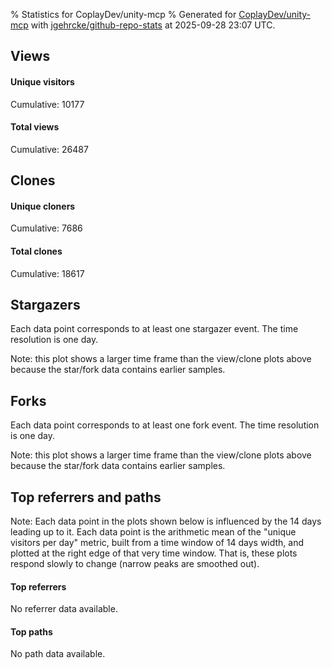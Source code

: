 % Statistics for CoplayDev/unity-mcp
% Generated for [CoplayDev/unity-mcp](https://github.com/CoplayDev/unity-mcp) with [jgehrcke/github-repo-stats](https://github.com/jgehrcke/github-repo-stats) at 2025-09-28 23:07 UTC.


## Views

#### Unique visitors
<div id="chart_views_unique" class="full-width-chart"></div>

Cumulative: 10177

#### Total views
<div id="chart_views_total" class="full-width-chart"></div>

Cumulative: 26487

<div class="pagebreak-for-print"> </div>

## Clones

#### Unique cloners
<div id="chart_clones_unique" class="full-width-chart"></div>

Cumulative: 7686

#### Total clones
<div id="chart_clones_total" class="full-width-chart"></div>

Cumulative: 18617



<div class="pagebreak-for-print"> </div>



## Stargazers

Each data point corresponds to at least one stargazer event.
The time resolution is one day.

<div id="chart_stargazers" class="full-width-chart"></div>


Note: this plot shows a larger time frame than the view/clone plots above because the star/fork data contains earlier samples.



## Forks

Each data point corresponds to at least one fork event.
The time resolution is one day.

<div id="chart_forks" class="full-width-chart"></div>


Note: this plot shows a larger time frame than the view/clone plots above because the star/fork data contains earlier samples.



<div class="pagebreak-for-print"> </div>



## Top referrers and paths


Note: Each data point in the plots shown below is influenced by the 14 days
leading up to it. Each data point is the arithmetic mean of the "unique
visitors per day" metric, built from a time window of 14 days width, and
plotted at the right edge of that very time window. That is, these plots
respond slowly to change (narrow peaks are smoothed out).



#### Top referrers

No referrer data available.



#### Top paths

No path data available.

<script type="text/javascript">
    vegaEmbed('#chart_views_unique', {"$schema": "https://vega.github.io/schema/vega-lite/v4.17.0.json", "config": {"arc": {"fill": "#1b1e23"}, "area": {"fill": "#1b1e23"}, "axisBottom": {"domainColor": "#a9b4c4", "gridColor": "#a9b4c4", "labelColor": "#1b1e23", "labelFont": "relative-mono-11-pitch-pro, Menlo, monospace", "tickColor": "#a9b4c4", "titleColor": "#1b1e23", "titleFont": "relative-mono-11-pitch-pro, Menlo, monospace"}, "axisLeft": {"domainColor": "#a9b4c4", "gridColor": "#a9b4c4", "labelColor": "#1b1e23", "labelFont": "relative-mono-11-pitch-pro, Menlo, monospace", "tickColor": "#a9b4c4", "titleColor": "#1b1e23", "titleFont": "relative-mono-11-pitch-pro, Menlo, monospace"}, "axisX": {"grid": false}, "axisY": {"grid": false, "labelBound": true}, "background": "#FFFFFF", "group": {"fill": "#FFFFFF"}, "header": {"fontWeight": 400, "labelFont": "relative-mono-11-pitch-pro, Menlo, monospace", "titleFont": "relative-mono-11-pitch-pro, Menlo, monospace"}, "legend": {"labelFont": "relative-mono-11-pitch-pro, Menlo, monospace", "symbolSize": 200, "symbolType": "circle", "titleFont": "relative-mono-11-pitch-pro, Menlo, monospace"}, "line": {"color": "#1b1e23", "stroke": "#1b1e23"}, "path": {"stroke": "#1b1e23"}, "point": {"color": "#1b1e23", "cursor": "pointer", "filled": true, "size": 20}, "range": {"category": ["#85a2f7", "#ea9755", "#7eb36a", "#f07071", "#bc85d9", "#e587b6", "#a9b4c4", "#d4c05e", "#64b9c4"]}, "style": {"bar": {"fill": "#1b1e23"}, "text": {"font": "relative-mono-11-pitch-pro, Menlo, monospace", "fontWeight": 400}}, "symbol": {"shape": "circle"}, "title": {"anchor": "start", "font": "relative-mono-11-pitch-pro, Menlo, monospace", "fontWeight": 400}, "trail": {"color": "#1b1e23", "stroke": "#1b1e23"}, "view": {"stroke": null}}, "data": {"name": "data-042b9d37b558a742242f2892401bba5b"}, "datasets": {"data-042b9d37b558a742242f2892401bba5b": [{"time": "2025-08-31T00:00:00+00:00", "views_total": 111, "views_unique": 51}, {"time": "2025-09-01T00:00:00+00:00", "views_total": 978, "views_unique": 398}, {"time": "2025-09-02T00:00:00+00:00", "views_total": 995, "views_unique": 398}, {"time": "2025-09-03T00:00:00+00:00", "views_total": 1326, "views_unique": 395}, {"time": "2025-09-04T00:00:00+00:00", "views_total": 1059, "views_unique": 377}, {"time": "2025-09-05T00:00:00+00:00", "views_total": 970, "views_unique": 388}, {"time": "2025-09-06T00:00:00+00:00", "views_total": 726, "views_unique": 280}, {"time": "2025-09-07T00:00:00+00:00", "views_total": 748, "views_unique": 268}, {"time": "2025-09-08T00:00:00+00:00", "views_total": 1099, "views_unique": 388}, {"time": "2025-09-09T00:00:00+00:00", "views_total": 1092, "views_unique": 367}, {"time": "2025-09-10T00:00:00+00:00", "views_total": 1028, "views_unique": 377}, {"time": "2025-09-11T00:00:00+00:00", "views_total": 961, "views_unique": 358}, {"time": "2025-09-12T00:00:00+00:00", "views_total": 888, "views_unique": 415}, {"time": "2025-09-13T00:00:00+00:00", "views_total": 679, "views_unique": 267}, {"time": "2025-09-14T00:00:00+00:00", "views_total": 693, "views_unique": 279}, {"time": "2025-09-15T00:00:00+00:00", "views_total": 904, "views_unique": 401}, {"time": "2025-09-16T00:00:00+00:00", "views_total": 1026, "views_unique": 410}, {"time": "2025-09-17T00:00:00+00:00", "views_total": 875, "views_unique": 351}, {"time": "2025-09-18T00:00:00+00:00", "views_total": 845, "views_unique": 386}, {"time": "2025-09-19T00:00:00+00:00", "views_total": 817, "views_unique": 374}, {"time": "2025-09-20T00:00:00+00:00", "views_total": 606, "views_unique": 255}, {"time": "2025-09-21T00:00:00+00:00", "views_total": 620, "views_unique": 238}, {"time": "2025-09-22T00:00:00+00:00", "views_total": 1118, "views_unique": 408}, {"time": "2025-09-23T00:00:00+00:00", "views_total": 1161, "views_unique": 460}, {"time": "2025-09-24T00:00:00+00:00", "views_total": 979, "views_unique": 392}, {"time": "2025-09-25T00:00:00+00:00", "views_total": 1099, "views_unique": 398}, {"time": "2025-09-26T00:00:00+00:00", "views_total": 1168, "views_unique": 400}, {"time": "2025-09-27T00:00:00+00:00", "views_total": 859, "views_unique": 318}, {"time": "2025-09-28T00:00:00+00:00", "views_total": 1057, "views_unique": 380}]}, "encoding": {"tooltip": [{"field": "views_unique", "format": ".1f", "title": "views (u)", "type": "quantitative"}, {"field": "time", "format": "%B %e, %Y", "title": "date", "type": "temporal"}], "x": {"axis": {"labelAngle": 25}, "field": "time", "scale": {"domain": ["2025-08-31", "2025-09-28"]}, "timeUnit": "yearmonthdate", "title": "date", "type": "temporal"}, "y": {"axis": {"values": [1, 10, 50, 100, 500, 1000, 5000, 10000]}, "field": "views_unique", "scale": {"domain": [0, 506.00000000000006], "type": "symlog", "zero": true}, "title": "unique views per day", "type": "quantitative"}}, "height": 200, "mark": {"point": true, "type": "line"}, "padding": 10, "width": "container"}, {"actions": false, "renderer": "svg"}).catch(console.error);
vegaEmbed('#chart_views_total', {"$schema": "https://vega.github.io/schema/vega-lite/v4.17.0.json", "config": {"arc": {"fill": "#1b1e23"}, "area": {"fill": "#1b1e23"}, "axisBottom": {"domainColor": "#a9b4c4", "gridColor": "#a9b4c4", "labelColor": "#1b1e23", "labelFont": "relative-mono-11-pitch-pro, Menlo, monospace", "tickColor": "#a9b4c4", "titleColor": "#1b1e23", "titleFont": "relative-mono-11-pitch-pro, Menlo, monospace"}, "axisLeft": {"domainColor": "#a9b4c4", "gridColor": "#a9b4c4", "labelColor": "#1b1e23", "labelFont": "relative-mono-11-pitch-pro, Menlo, monospace", "tickColor": "#a9b4c4", "titleColor": "#1b1e23", "titleFont": "relative-mono-11-pitch-pro, Menlo, monospace"}, "axisX": {"grid": false}, "axisY": {"grid": false, "labelBound": true}, "background": "#FFFFFF", "group": {"fill": "#FFFFFF"}, "header": {"fontWeight": 400, "labelFont": "relative-mono-11-pitch-pro, Menlo, monospace", "titleFont": "relative-mono-11-pitch-pro, Menlo, monospace"}, "legend": {"labelFont": "relative-mono-11-pitch-pro, Menlo, monospace", "symbolSize": 200, "symbolType": "circle", "titleFont": "relative-mono-11-pitch-pro, Menlo, monospace"}, "line": {"color": "#1b1e23", "stroke": "#1b1e23"}, "path": {"stroke": "#1b1e23"}, "point": {"color": "#1b1e23", "cursor": "pointer", "filled": true, "size": 20}, "range": {"category": ["#85a2f7", "#ea9755", "#7eb36a", "#f07071", "#bc85d9", "#e587b6", "#a9b4c4", "#d4c05e", "#64b9c4"]}, "style": {"bar": {"fill": "#1b1e23"}, "text": {"font": "relative-mono-11-pitch-pro, Menlo, monospace", "fontWeight": 400}}, "symbol": {"shape": "circle"}, "title": {"anchor": "start", "font": "relative-mono-11-pitch-pro, Menlo, monospace", "fontWeight": 400}, "trail": {"color": "#1b1e23", "stroke": "#1b1e23"}, "view": {"stroke": null}}, "data": {"name": "data-042b9d37b558a742242f2892401bba5b"}, "datasets": {"data-042b9d37b558a742242f2892401bba5b": [{"time": "2025-08-31T00:00:00+00:00", "views_total": 111, "views_unique": 51}, {"time": "2025-09-01T00:00:00+00:00", "views_total": 978, "views_unique": 398}, {"time": "2025-09-02T00:00:00+00:00", "views_total": 995, "views_unique": 398}, {"time": "2025-09-03T00:00:00+00:00", "views_total": 1326, "views_unique": 395}, {"time": "2025-09-04T00:00:00+00:00", "views_total": 1059, "views_unique": 377}, {"time": "2025-09-05T00:00:00+00:00", "views_total": 970, "views_unique": 388}, {"time": "2025-09-06T00:00:00+00:00", "views_total": 726, "views_unique": 280}, {"time": "2025-09-07T00:00:00+00:00", "views_total": 748, "views_unique": 268}, {"time": "2025-09-08T00:00:00+00:00", "views_total": 1099, "views_unique": 388}, {"time": "2025-09-09T00:00:00+00:00", "views_total": 1092, "views_unique": 367}, {"time": "2025-09-10T00:00:00+00:00", "views_total": 1028, "views_unique": 377}, {"time": "2025-09-11T00:00:00+00:00", "views_total": 961, "views_unique": 358}, {"time": "2025-09-12T00:00:00+00:00", "views_total": 888, "views_unique": 415}, {"time": "2025-09-13T00:00:00+00:00", "views_total": 679, "views_unique": 267}, {"time": "2025-09-14T00:00:00+00:00", "views_total": 693, "views_unique": 279}, {"time": "2025-09-15T00:00:00+00:00", "views_total": 904, "views_unique": 401}, {"time": "2025-09-16T00:00:00+00:00", "views_total": 1026, "views_unique": 410}, {"time": "2025-09-17T00:00:00+00:00", "views_total": 875, "views_unique": 351}, {"time": "2025-09-18T00:00:00+00:00", "views_total": 845, "views_unique": 386}, {"time": "2025-09-19T00:00:00+00:00", "views_total": 817, "views_unique": 374}, {"time": "2025-09-20T00:00:00+00:00", "views_total": 606, "views_unique": 255}, {"time": "2025-09-21T00:00:00+00:00", "views_total": 620, "views_unique": 238}, {"time": "2025-09-22T00:00:00+00:00", "views_total": 1118, "views_unique": 408}, {"time": "2025-09-23T00:00:00+00:00", "views_total": 1161, "views_unique": 460}, {"time": "2025-09-24T00:00:00+00:00", "views_total": 979, "views_unique": 392}, {"time": "2025-09-25T00:00:00+00:00", "views_total": 1099, "views_unique": 398}, {"time": "2025-09-26T00:00:00+00:00", "views_total": 1168, "views_unique": 400}, {"time": "2025-09-27T00:00:00+00:00", "views_total": 859, "views_unique": 318}, {"time": "2025-09-28T00:00:00+00:00", "views_total": 1057, "views_unique": 380}]}, "encoding": {"tooltip": [{"field": "views_total", "format": ".1f", "title": "views (t)", "type": "quantitative"}, {"field": "time", "format": "%B %e, %Y", "title": "date", "type": "temporal"}], "x": {"axis": {"labelAngle": 25}, "field": "time", "scale": {"domain": ["2025-08-31", "2025-09-28"]}, "timeUnit": "yearmonthdate", "title": "date", "type": "temporal"}, "y": {"axis": {"values": [1, 10, 50, 100, 500, 1000, 5000, 10000]}, "field": "views_total", "scale": {"domain": [0, 1458.6000000000001], "type": "symlog", "zero": true}, "title": "total views per day", "type": "quantitative"}}, "height": 200, "mark": {"point": true, "type": "line"}, "padding": 10, "width": "container"}, {"actions": false, "renderer": "svg"}).catch(console.error);
vegaEmbed('#chart_clones_unique', {"$schema": "https://vega.github.io/schema/vega-lite/v4.17.0.json", "config": {"arc": {"fill": "#1b1e23"}, "area": {"fill": "#1b1e23"}, "axisBottom": {"domainColor": "#a9b4c4", "gridColor": "#a9b4c4", "labelColor": "#1b1e23", "labelFont": "relative-mono-11-pitch-pro, Menlo, monospace", "tickColor": "#a9b4c4", "titleColor": "#1b1e23", "titleFont": "relative-mono-11-pitch-pro, Menlo, monospace"}, "axisLeft": {"domainColor": "#a9b4c4", "gridColor": "#a9b4c4", "labelColor": "#1b1e23", "labelFont": "relative-mono-11-pitch-pro, Menlo, monospace", "tickColor": "#a9b4c4", "titleColor": "#1b1e23", "titleFont": "relative-mono-11-pitch-pro, Menlo, monospace"}, "axisX": {"grid": false}, "axisY": {"grid": false, "labelBound": true}, "background": "#FFFFFF", "group": {"fill": "#FFFFFF"}, "header": {"fontWeight": 400, "labelFont": "relative-mono-11-pitch-pro, Menlo, monospace", "titleFont": "relative-mono-11-pitch-pro, Menlo, monospace"}, "legend": {"labelFont": "relative-mono-11-pitch-pro, Menlo, monospace", "symbolSize": 200, "symbolType": "circle", "titleFont": "relative-mono-11-pitch-pro, Menlo, monospace"}, "line": {"color": "#1b1e23", "stroke": "#1b1e23"}, "path": {"stroke": "#1b1e23"}, "point": {"color": "#1b1e23", "cursor": "pointer", "filled": true, "size": 20}, "range": {"category": ["#85a2f7", "#ea9755", "#7eb36a", "#f07071", "#bc85d9", "#e587b6", "#a9b4c4", "#d4c05e", "#64b9c4"]}, "style": {"bar": {"fill": "#1b1e23"}, "text": {"font": "relative-mono-11-pitch-pro, Menlo, monospace", "fontWeight": 400}}, "symbol": {"shape": "circle"}, "title": {"anchor": "start", "font": "relative-mono-11-pitch-pro, Menlo, monospace", "fontWeight": 400}, "trail": {"color": "#1b1e23", "stroke": "#1b1e23"}, "view": {"stroke": null}}, "data": {"name": "data-f9ac6b2382680abdf09d643cb77b9de6"}, "datasets": {"data-f9ac6b2382680abdf09d643cb77b9de6": [{"clones_total": 80, "clones_unique": 38, "time": "2025-08-31T00:00:00+00:00"}, {"clones_total": 706, "clones_unique": 287, "time": "2025-09-01T00:00:00+00:00"}, {"clones_total": 861, "clones_unique": 317, "time": "2025-09-02T00:00:00+00:00"}, {"clones_total": 794, "clones_unique": 320, "time": "2025-09-03T00:00:00+00:00"}, {"clones_total": 759, "clones_unique": 290, "time": "2025-09-04T00:00:00+00:00"}, {"clones_total": 770, "clones_unique": 304, "time": "2025-09-05T00:00:00+00:00"}, {"clones_total": 396, "clones_unique": 198, "time": "2025-09-06T00:00:00+00:00"}, {"clones_total": 425, "clones_unique": 203, "time": "2025-09-07T00:00:00+00:00"}, {"clones_total": 765, "clones_unique": 306, "time": "2025-09-08T00:00:00+00:00"}, {"clones_total": 906, "clones_unique": 292, "time": "2025-09-09T00:00:00+00:00"}, {"clones_total": 810, "clones_unique": 303, "time": "2025-09-10T00:00:00+00:00"}, {"clones_total": 669, "clones_unique": 323, "time": "2025-09-11T00:00:00+00:00"}, {"clones_total": 735, "clones_unique": 323, "time": "2025-09-12T00:00:00+00:00"}, {"clones_total": 363, "clones_unique": 162, "time": "2025-09-13T00:00:00+00:00"}, {"clones_total": 451, "clones_unique": 238, "time": "2025-09-14T00:00:00+00:00"}, {"clones_total": 576, "clones_unique": 287, "time": "2025-09-15T00:00:00+00:00"}, {"clones_total": 700, "clones_unique": 306, "time": "2025-09-16T00:00:00+00:00"}, {"clones_total": 708, "clones_unique": 284, "time": "2025-09-17T00:00:00+00:00"}, {"clones_total": 626, "clones_unique": 271, "time": "2025-09-18T00:00:00+00:00"}, {"clones_total": 601, "clones_unique": 250, "time": "2025-09-19T00:00:00+00:00"}, {"clones_total": 379, "clones_unique": 182, "time": "2025-09-20T00:00:00+00:00"}, {"clones_total": 518, "clones_unique": 189, "time": "2025-09-21T00:00:00+00:00"}, {"clones_total": 706, "clones_unique": 325, "time": "2025-09-22T00:00:00+00:00"}, {"clones_total": 812, "clones_unique": 336, "time": "2025-09-23T00:00:00+00:00"}, {"clones_total": 719, "clones_unique": 316, "time": "2025-09-24T00:00:00+00:00"}, {"clones_total": 718, "clones_unique": 260, "time": "2025-09-25T00:00:00+00:00"}, {"clones_total": 844, "clones_unique": 284, "time": "2025-09-26T00:00:00+00:00"}, {"clones_total": 738, "clones_unique": 247, "time": "2025-09-27T00:00:00+00:00"}, {"clones_total": 482, "clones_unique": 245, "time": "2025-09-28T00:00:00+00:00"}]}, "encoding": {"tooltip": [{"field": "clones_unique", "format": ".1f", "title": "clones (u)", "type": "quantitative"}, {"field": "time", "format": "%B %e, %Y", "title": "date", "type": "temporal"}], "x": {"axis": {"labelAngle": 25}, "field": "time", "scale": {"domain": ["2025-08-31", "2025-09-28"]}, "timeUnit": "yearmonthdate", "title": "date", "type": "temporal"}, "y": {"axis": {"values": [1, 10, 50, 100, 500, 1000, 5000, 10000]}, "field": "clones_unique", "scale": {"domain": [0, 369.6], "type": "symlog", "zero": true}, "title": "unique clones per day", "type": "quantitative"}}, "height": 200, "mark": {"point": true, "type": "line"}, "padding": 10, "width": "container"}, {"actions": false, "renderer": "svg"}).catch(console.error);
vegaEmbed('#chart_clones_total', {"$schema": "https://vega.github.io/schema/vega-lite/v4.17.0.json", "config": {"arc": {"fill": "#1b1e23"}, "area": {"fill": "#1b1e23"}, "axisBottom": {"domainColor": "#a9b4c4", "gridColor": "#a9b4c4", "labelColor": "#1b1e23", "labelFont": "relative-mono-11-pitch-pro, Menlo, monospace", "tickColor": "#a9b4c4", "titleColor": "#1b1e23", "titleFont": "relative-mono-11-pitch-pro, Menlo, monospace"}, "axisLeft": {"domainColor": "#a9b4c4", "gridColor": "#a9b4c4", "labelColor": "#1b1e23", "labelFont": "relative-mono-11-pitch-pro, Menlo, monospace", "tickColor": "#a9b4c4", "titleColor": "#1b1e23", "titleFont": "relative-mono-11-pitch-pro, Menlo, monospace"}, "axisX": {"grid": false}, "axisY": {"grid": false, "labelBound": true}, "background": "#FFFFFF", "group": {"fill": "#FFFFFF"}, "header": {"fontWeight": 400, "labelFont": "relative-mono-11-pitch-pro, Menlo, monospace", "titleFont": "relative-mono-11-pitch-pro, Menlo, monospace"}, "legend": {"labelFont": "relative-mono-11-pitch-pro, Menlo, monospace", "symbolSize": 200, "symbolType": "circle", "titleFont": "relative-mono-11-pitch-pro, Menlo, monospace"}, "line": {"color": "#1b1e23", "stroke": "#1b1e23"}, "path": {"stroke": "#1b1e23"}, "point": {"color": "#1b1e23", "cursor": "pointer", "filled": true, "size": 20}, "range": {"category": ["#85a2f7", "#ea9755", "#7eb36a", "#f07071", "#bc85d9", "#e587b6", "#a9b4c4", "#d4c05e", "#64b9c4"]}, "style": {"bar": {"fill": "#1b1e23"}, "text": {"font": "relative-mono-11-pitch-pro, Menlo, monospace", "fontWeight": 400}}, "symbol": {"shape": "circle"}, "title": {"anchor": "start", "font": "relative-mono-11-pitch-pro, Menlo, monospace", "fontWeight": 400}, "trail": {"color": "#1b1e23", "stroke": "#1b1e23"}, "view": {"stroke": null}}, "data": {"name": "data-f9ac6b2382680abdf09d643cb77b9de6"}, "datasets": {"data-f9ac6b2382680abdf09d643cb77b9de6": [{"clones_total": 80, "clones_unique": 38, "time": "2025-08-31T00:00:00+00:00"}, {"clones_total": 706, "clones_unique": 287, "time": "2025-09-01T00:00:00+00:00"}, {"clones_total": 861, "clones_unique": 317, "time": "2025-09-02T00:00:00+00:00"}, {"clones_total": 794, "clones_unique": 320, "time": "2025-09-03T00:00:00+00:00"}, {"clones_total": 759, "clones_unique": 290, "time": "2025-09-04T00:00:00+00:00"}, {"clones_total": 770, "clones_unique": 304, "time": "2025-09-05T00:00:00+00:00"}, {"clones_total": 396, "clones_unique": 198, "time": "2025-09-06T00:00:00+00:00"}, {"clones_total": 425, "clones_unique": 203, "time": "2025-09-07T00:00:00+00:00"}, {"clones_total": 765, "clones_unique": 306, "time": "2025-09-08T00:00:00+00:00"}, {"clones_total": 906, "clones_unique": 292, "time": "2025-09-09T00:00:00+00:00"}, {"clones_total": 810, "clones_unique": 303, "time": "2025-09-10T00:00:00+00:00"}, {"clones_total": 669, "clones_unique": 323, "time": "2025-09-11T00:00:00+00:00"}, {"clones_total": 735, "clones_unique": 323, "time": "2025-09-12T00:00:00+00:00"}, {"clones_total": 363, "clones_unique": 162, "time": "2025-09-13T00:00:00+00:00"}, {"clones_total": 451, "clones_unique": 238, "time": "2025-09-14T00:00:00+00:00"}, {"clones_total": 576, "clones_unique": 287, "time": "2025-09-15T00:00:00+00:00"}, {"clones_total": 700, "clones_unique": 306, "time": "2025-09-16T00:00:00+00:00"}, {"clones_total": 708, "clones_unique": 284, "time": "2025-09-17T00:00:00+00:00"}, {"clones_total": 626, "clones_unique": 271, "time": "2025-09-18T00:00:00+00:00"}, {"clones_total": 601, "clones_unique": 250, "time": "2025-09-19T00:00:00+00:00"}, {"clones_total": 379, "clones_unique": 182, "time": "2025-09-20T00:00:00+00:00"}, {"clones_total": 518, "clones_unique": 189, "time": "2025-09-21T00:00:00+00:00"}, {"clones_total": 706, "clones_unique": 325, "time": "2025-09-22T00:00:00+00:00"}, {"clones_total": 812, "clones_unique": 336, "time": "2025-09-23T00:00:00+00:00"}, {"clones_total": 719, "clones_unique": 316, "time": "2025-09-24T00:00:00+00:00"}, {"clones_total": 718, "clones_unique": 260, "time": "2025-09-25T00:00:00+00:00"}, {"clones_total": 844, "clones_unique": 284, "time": "2025-09-26T00:00:00+00:00"}, {"clones_total": 738, "clones_unique": 247, "time": "2025-09-27T00:00:00+00:00"}, {"clones_total": 482, "clones_unique": 245, "time": "2025-09-28T00:00:00+00:00"}]}, "encoding": {"tooltip": [{"field": "clones_total", "format": ".1f", "title": "clones (t)", "type": "quantitative"}, {"field": "time", "format": "%B %e, %Y", "title": "date", "type": "temporal"}], "x": {"axis": {"labelAngle": 25}, "field": "time", "scale": {"domain": ["2025-08-31", "2025-09-28"]}, "timeUnit": "yearmonthdate", "title": "date", "type": "temporal"}, "y": {"axis": {"values": [1, 10, 50, 100, 500, 1000, 5000, 10000]}, "field": "clones_total", "scale": {"domain": [0, 996.6000000000001], "type": "symlog", "zero": true}, "title": "total clones per day", "type": "quantitative"}}, "height": 200, "mark": {"point": true, "type": "line"}, "padding": 10, "width": "container"}, {"actions": false, "renderer": "svg"}).catch(console.error);
vegaEmbed('#chart_stargazers', {"$schema": "https://vega.github.io/schema/vega-lite/v4.17.0.json", "config": {"arc": {"fill": "#1b1e23"}, "area": {"fill": "#1b1e23"}, "axisBottom": {"domainColor": "#a9b4c4", "gridColor": "#a9b4c4", "labelColor": "#1b1e23", "labelFont": "relative-mono-11-pitch-pro, Menlo, monospace", "tickColor": "#a9b4c4", "titleColor": "#1b1e23", "titleFont": "relative-mono-11-pitch-pro, Menlo, monospace"}, "axisLeft": {"domainColor": "#a9b4c4", "gridColor": "#a9b4c4", "labelColor": "#1b1e23", "labelFont": "relative-mono-11-pitch-pro, Menlo, monospace", "tickColor": "#a9b4c4", "titleColor": "#1b1e23", "titleFont": "relative-mono-11-pitch-pro, Menlo, monospace"}, "axisX": {"grid": false}, "axisY": {"grid": false}, "background": "#FFFFFF", "group": {"fill": "#FFFFFF"}, "header": {"fontWeight": 400, "labelFont": "relative-mono-11-pitch-pro, Menlo, monospace", "titleFont": "relative-mono-11-pitch-pro, Menlo, monospace"}, "legend": {"labelFont": "relative-mono-11-pitch-pro, Menlo, monospace", "symbolSize": 200, "symbolType": "circle", "titleFont": "relative-mono-11-pitch-pro, Menlo, monospace"}, "line": {"color": "#1b1e23", "stroke": "#1b1e23"}, "path": {"stroke": "#1b1e23"}, "point": {"color": "#1b1e23", "cursor": "pointer", "filled": true, "size": 50}, "range": {"category": ["#85a2f7", "#ea9755", "#7eb36a", "#f07071", "#bc85d9", "#e587b6", "#a9b4c4", "#d4c05e", "#64b9c4"]}, "style": {"bar": {"fill": "#1b1e23"}, "text": {"font": "relative-mono-11-pitch-pro, Menlo, monospace", "fontWeight": 400}}, "symbol": {"shape": "circle"}, "title": {"anchor": "start", "font": "relative-mono-11-pitch-pro, Menlo, monospace", "fontWeight": 400}, "trail": {"color": "#1b1e23", "stroke": "#1b1e23"}, "view": {"stroke": null}}, "data": {"name": "data-99aef70e3c791517618fb0f528e1a9e3"}, "datasets": {"data-99aef70e3c791517618fb0f528e1a9e3": [{"stars_cumulative": 409, "time": "2025-03-18T00:00:00+00:00"}, {"stars_cumulative": 701, "time": "2025-03-19T22:00:00+00:00"}, {"stars_cumulative": 807, "time": "2025-03-21T20:00:00+00:00"}, {"stars_cumulative": 930, "time": "2025-03-23T18:00:00+00:00"}, {"stars_cumulative": 1023, "time": "2025-03-25T16:00:00+00:00"}, {"stars_cumulative": 1075, "time": "2025-03-27T14:00:00+00:00"}, {"stars_cumulative": 1133, "time": "2025-03-29T12:00:00+00:00"}, {"stars_cumulative": 1187, "time": "2025-03-31T10:00:00+00:00"}, {"stars_cumulative": 1245, "time": "2025-04-02T08:00:00+00:00"}, {"stars_cumulative": 1294, "time": "2025-04-04T06:00:00+00:00"}, {"stars_cumulative": 1349, "time": "2025-04-06T04:00:00+00:00"}, {"stars_cumulative": 1411, "time": "2025-04-08T02:00:00+00:00"}, {"stars_cumulative": 1466, "time": "2025-04-10T00:00:00+00:00"}, {"stars_cumulative": 1502, "time": "2025-04-11T22:00:00+00:00"}, {"stars_cumulative": 1543, "time": "2025-04-13T20:00:00+00:00"}, {"stars_cumulative": 1585, "time": "2025-04-15T18:00:00+00:00"}, {"stars_cumulative": 1634, "time": "2025-04-17T16:00:00+00:00"}, {"stars_cumulative": 1670, "time": "2025-04-19T14:00:00+00:00"}, {"stars_cumulative": 1703, "time": "2025-04-21T12:00:00+00:00"}, {"stars_cumulative": 1749, "time": "2025-04-23T10:00:00+00:00"}, {"stars_cumulative": 1778, "time": "2025-04-25T08:00:00+00:00"}, {"stars_cumulative": 1801, "time": "2025-04-27T06:00:00+00:00"}, {"stars_cumulative": 1822, "time": "2025-04-29T04:00:00+00:00"}, {"stars_cumulative": 1834, "time": "2025-05-01T02:00:00+00:00"}, {"stars_cumulative": 1848, "time": "2025-05-03T00:00:00+00:00"}, {"stars_cumulative": 1873, "time": "2025-05-04T22:00:00+00:00"}, {"stars_cumulative": 1900, "time": "2025-05-06T20:00:00+00:00"}, {"stars_cumulative": 1911, "time": "2025-05-08T18:00:00+00:00"}, {"stars_cumulative": 1926, "time": "2025-05-10T16:00:00+00:00"}, {"stars_cumulative": 1942, "time": "2025-05-12T14:00:00+00:00"}, {"stars_cumulative": 1956, "time": "2025-05-14T12:00:00+00:00"}, {"stars_cumulative": 1970, "time": "2025-05-16T10:00:00+00:00"}, {"stars_cumulative": 1988, "time": "2025-05-18T08:00:00+00:00"}, {"stars_cumulative": 1994, "time": "2025-05-20T06:00:00+00:00"}, {"stars_cumulative": 2015, "time": "2025-05-22T04:00:00+00:00"}, {"stars_cumulative": 2023, "time": "2025-05-24T02:00:00+00:00"}, {"stars_cumulative": 2042, "time": "2025-05-26T00:00:00+00:00"}, {"stars_cumulative": 2057, "time": "2025-05-27T22:00:00+00:00"}, {"stars_cumulative": 2073, "time": "2025-05-29T20:00:00+00:00"}, {"stars_cumulative": 2093, "time": "2025-05-31T18:00:00+00:00"}, {"stars_cumulative": 2110, "time": "2025-06-02T16:00:00+00:00"}, {"stars_cumulative": 2121, "time": "2025-06-04T14:00:00+00:00"}, {"stars_cumulative": 2139, "time": "2025-06-06T12:00:00+00:00"}, {"stars_cumulative": 2158, "time": "2025-06-08T10:00:00+00:00"}, {"stars_cumulative": 2176, "time": "2025-06-10T08:00:00+00:00"}, {"stars_cumulative": 2191, "time": "2025-06-12T06:00:00+00:00"}, {"stars_cumulative": 2202, "time": "2025-06-14T04:00:00+00:00"}, {"stars_cumulative": 2224, "time": "2025-06-16T02:00:00+00:00"}, {"stars_cumulative": 2243, "time": "2025-06-18T00:00:00+00:00"}, {"stars_cumulative": 2257, "time": "2025-06-19T22:00:00+00:00"}, {"stars_cumulative": 2273, "time": "2025-06-21T20:00:00+00:00"}, {"stars_cumulative": 2287, "time": "2025-06-23T18:00:00+00:00"}, {"stars_cumulative": 2302, "time": "2025-06-25T16:00:00+00:00"}, {"stars_cumulative": 2317, "time": "2025-06-27T14:00:00+00:00"}, {"stars_cumulative": 2333, "time": "2025-06-29T12:00:00+00:00"}, {"stars_cumulative": 2346, "time": "2025-07-01T10:00:00+00:00"}, {"stars_cumulative": 2362, "time": "2025-07-03T08:00:00+00:00"}, {"stars_cumulative": 2375, "time": "2025-07-05T06:00:00+00:00"}, {"stars_cumulative": 2392, "time": "2025-07-07T04:00:00+00:00"}, {"stars_cumulative": 2418, "time": "2025-07-09T02:00:00+00:00"}, {"stars_cumulative": 2434, "time": "2025-07-11T00:00:00+00:00"}, {"stars_cumulative": 2458, "time": "2025-07-12T22:00:00+00:00"}, {"stars_cumulative": 2482, "time": "2025-07-14T20:00:00+00:00"}, {"stars_cumulative": 2499, "time": "2025-07-16T18:00:00+00:00"}, {"stars_cumulative": 2519, "time": "2025-07-18T16:00:00+00:00"}, {"stars_cumulative": 2538, "time": "2025-07-20T14:00:00+00:00"}, {"stars_cumulative": 2553, "time": "2025-07-22T12:00:00+00:00"}, {"stars_cumulative": 2571, "time": "2025-07-24T10:00:00+00:00"}, {"stars_cumulative": 2592, "time": "2025-07-26T08:00:00+00:00"}, {"stars_cumulative": 2616, "time": "2025-07-28T06:00:00+00:00"}, {"stars_cumulative": 2641, "time": "2025-07-30T04:00:00+00:00"}, {"stars_cumulative": 2664, "time": "2025-08-01T02:00:00+00:00"}, {"stars_cumulative": 2688, "time": "2025-08-03T00:00:00+00:00"}, {"stars_cumulative": 2708, "time": "2025-08-04T22:00:00+00:00"}, {"stars_cumulative": 2726, "time": "2025-08-06T20:00:00+00:00"}, {"stars_cumulative": 2742, "time": "2025-08-08T18:00:00+00:00"}, {"stars_cumulative": 2766, "time": "2025-08-10T16:00:00+00:00"}, {"stars_cumulative": 2801, "time": "2025-08-12T14:00:00+00:00"}, {"stars_cumulative": 2837, "time": "2025-08-14T12:00:00+00:00"}, {"stars_cumulative": 2871, "time": "2025-08-16T10:00:00+00:00"}, {"stars_cumulative": 2899, "time": "2025-08-18T08:00:00+00:00"}, {"stars_cumulative": 2930, "time": "2025-08-20T06:00:00+00:00"}, {"stars_cumulative": 2941, "time": "2025-08-22T04:00:00+00:00"}, {"stars_cumulative": 2958, "time": "2025-08-24T02:00:00+00:00"}, {"stars_cumulative": 2987, "time": "2025-08-26T00:00:00+00:00"}, {"stars_cumulative": 3004, "time": "2025-08-27T22:00:00+00:00"}, {"stars_cumulative": 3022, "time": "2025-08-29T20:00:00+00:00"}, {"stars_cumulative": 3043, "time": "2025-08-31T18:00:00+00:00"}, {"stars_cumulative": 3064, "time": "2025-09-02T16:00:00+00:00"}, {"stars_cumulative": 3079, "time": "2025-09-04T14:00:00+00:00"}, {"stars_cumulative": 3097, "time": "2025-09-06T12:00:00+00:00"}, {"stars_cumulative": 3122, "time": "2025-09-08T10:00:00+00:00"}, {"stars_cumulative": 3135, "time": "2025-09-10T08:00:00+00:00"}, {"stars_cumulative": 3143, "time": "2025-09-12T06:00:00+00:00"}, {"stars_cumulative": 3160, "time": "2025-09-14T04:00:00+00:00"}, {"stars_cumulative": 3178, "time": "2025-09-16T02:00:00+00:00"}, {"stars_cumulative": 3202, "time": "2025-09-18T00:00:00+00:00"}, {"stars_cumulative": 3211, "time": "2025-09-19T22:00:00+00:00"}, {"stars_cumulative": 3239, "time": "2025-09-21T20:00:00+00:00"}, {"stars_cumulative": 3264, "time": "2025-09-23T18:00:00+00:00"}, {"stars_cumulative": 3289, "time": "2025-09-25T16:00:00+00:00"}, {"stars_cumulative": 3304, "time": "2025-09-27T14:00:00+00:00"}]}, "encoding": {"tooltip": [{"field": "stars_cumulative", "format": "d", "title": "stars", "type": "quantitative"}, {"field": "time", "format": "%B %e, %Y", "title": "date", "type": "temporal"}], "x": {"axis": {"labelAngle": 25}, "field": "time", "scale": {"domain": ["2025-03-18", "2025-09-28"]}, "timeUnit": "yearmonthdate", "title": "date", "type": "temporal"}, "y": {"field": "stars_cumulative", "scale": {"domain": [0, 3634.4], "zero": true}, "title": "stargazer count (cumulative)", "type": "quantitative"}}, "height": 300, "mark": {"point": true, "type": "line"}, "padding": 10, "width": "container"}, {"actions": false, "renderer": "svg"}).catch(console.error);
vegaEmbed('#chart_forks', {"$schema": "https://vega.github.io/schema/vega-lite/v4.17.0.json", "config": {"arc": {"fill": "#1b1e23"}, "area": {"fill": "#1b1e23"}, "axisBottom": {"domainColor": "#a9b4c4", "gridColor": "#a9b4c4", "labelColor": "#1b1e23", "labelFont": "relative-mono-11-pitch-pro, Menlo, monospace", "tickColor": "#a9b4c4", "titleColor": "#1b1e23", "titleFont": "relative-mono-11-pitch-pro, Menlo, monospace"}, "axisLeft": {"domainColor": "#a9b4c4", "gridColor": "#a9b4c4", "labelColor": "#1b1e23", "labelFont": "relative-mono-11-pitch-pro, Menlo, monospace", "tickColor": "#a9b4c4", "titleColor": "#1b1e23", "titleFont": "relative-mono-11-pitch-pro, Menlo, monospace"}, "axisX": {"grid": false}, "axisY": {"grid": false}, "background": "#FFFFFF", "group": {"fill": "#FFFFFF"}, "header": {"fontWeight": 400, "labelFont": "relative-mono-11-pitch-pro, Menlo, monospace", "titleFont": "relative-mono-11-pitch-pro, Menlo, monospace"}, "legend": {"labelFont": "relative-mono-11-pitch-pro, Menlo, monospace", "symbolSize": 200, "symbolType": "circle", "titleFont": "relative-mono-11-pitch-pro, Menlo, monospace"}, "line": {"color": "#1b1e23", "stroke": "#1b1e23"}, "path": {"stroke": "#1b1e23"}, "point": {"color": "#1b1e23", "cursor": "pointer", "filled": true, "size": 50}, "range": {"category": ["#85a2f7", "#ea9755", "#7eb36a", "#f07071", "#bc85d9", "#e587b6", "#a9b4c4", "#d4c05e", "#64b9c4"]}, "style": {"bar": {"fill": "#1b1e23"}, "text": {"font": "relative-mono-11-pitch-pro, Menlo, monospace", "fontWeight": 400}}, "symbol": {"shape": "circle"}, "title": {"anchor": "start", "font": "relative-mono-11-pitch-pro, Menlo, monospace", "fontWeight": 400}, "trail": {"color": "#1b1e23", "stroke": "#1b1e23"}, "view": {"stroke": null}}, "data": {"name": "data-4558aad9877fcf05d0f3866cda8fb7b0"}, "datasets": {"data-4558aad9877fcf05d0f3866cda8fb7b0": [{"forks_cumulative": 56.0, "time": "2025-03-18T00:00:00+00:00"}, {"forks_cumulative": 87.0, "time": "2025-03-19T22:00:00+00:00"}, {"forks_cumulative": 96.0, "time": "2025-03-21T20:00:00+00:00"}, {"forks_cumulative": 113.0, "time": "2025-03-23T18:00:00+00:00"}, {"forks_cumulative": 128.0, "time": "2025-03-25T16:00:00+00:00"}, {"forks_cumulative": 133.0, "time": "2025-03-27T14:00:00+00:00"}, {"forks_cumulative": 144.0, "time": "2025-03-29T12:00:00+00:00"}, {"forks_cumulative": 161.0, "time": "2025-03-31T10:00:00+00:00"}, {"forks_cumulative": 171.0, "time": "2025-04-02T08:00:00+00:00"}, {"forks_cumulative": 176.0, "time": "2025-04-04T06:00:00+00:00"}, {"forks_cumulative": 181.0, "time": "2025-04-06T04:00:00+00:00"}, {"forks_cumulative": 189.0, "time": "2025-04-08T02:00:00+00:00"}, {"forks_cumulative": 198.0, "time": "2025-04-10T00:00:00+00:00"}, {"forks_cumulative": 202.0, "time": "2025-04-11T22:00:00+00:00"}, {"forks_cumulative": 207.0, "time": "2025-04-13T20:00:00+00:00"}, {"forks_cumulative": 212.0, "time": "2025-04-15T18:00:00+00:00"}, {"forks_cumulative": 220.0, "time": "2025-04-17T16:00:00+00:00"}, {"forks_cumulative": 227.0, "time": "2025-04-19T14:00:00+00:00"}, {"forks_cumulative": 232.0, "time": "2025-04-21T12:00:00+00:00"}, {"forks_cumulative": 235.0, "time": "2025-04-23T10:00:00+00:00"}, {"forks_cumulative": 238.0, "time": "2025-04-25T08:00:00+00:00"}, {"forks_cumulative": 241.0, "time": "2025-04-27T06:00:00+00:00"}, {"forks_cumulative": 245.0, "time": "2025-04-29T04:00:00+00:00"}, {"forks_cumulative": 249.0, "time": "2025-05-01T02:00:00+00:00"}, {"forks_cumulative": 251.0, "time": "2025-05-03T00:00:00+00:00"}, {"forks_cumulative": 252.0, "time": "2025-05-04T22:00:00+00:00"}, {"forks_cumulative": 256.0, "time": "2025-05-06T20:00:00+00:00"}, {"forks_cumulative": 260.0, "time": "2025-05-08T18:00:00+00:00"}, {"forks_cumulative": 263.0, "time": "2025-05-10T16:00:00+00:00"}, {"forks_cumulative": 265.0, "time": "2025-05-12T14:00:00+00:00"}, {"forks_cumulative": 267.0, "time": "2025-05-14T12:00:00+00:00"}, {"forks_cumulative": 268.0, "time": "2025-05-16T10:00:00+00:00"}, {"forks_cumulative": 270.0, "time": "2025-05-18T08:00:00+00:00"}, {"forks_cumulative": 272.0, "time": "2025-05-20T06:00:00+00:00"}, {"forks_cumulative": 276.0, "time": "2025-05-22T04:00:00+00:00"}, {"forks_cumulative": 278.0, "time": "2025-05-24T02:00:00+00:00"}, {"forks_cumulative": 281.0, "time": "2025-05-26T00:00:00+00:00"}, {"forks_cumulative": 283.0, "time": "2025-05-27T22:00:00+00:00"}, {"forks_cumulative": 285.0, "time": "2025-05-31T18:00:00+00:00"}, {"forks_cumulative": 287.0, "time": "2025-06-02T16:00:00+00:00"}, {"forks_cumulative": 288.0, "time": "2025-06-04T14:00:00+00:00"}, {"forks_cumulative": 289.0, "time": "2025-06-06T12:00:00+00:00"}, {"forks_cumulative": 291.0, "time": "2025-06-10T08:00:00+00:00"}, {"forks_cumulative": 292.0, "time": "2025-06-12T06:00:00+00:00"}, {"forks_cumulative": 294.0, "time": "2025-06-14T04:00:00+00:00"}, {"forks_cumulative": 296.0, "time": "2025-06-16T02:00:00+00:00"}, {"forks_cumulative": 298.0, "time": "2025-06-18T00:00:00+00:00"}, {"forks_cumulative": 301.0, "time": "2025-06-19T22:00:00+00:00"}, {"forks_cumulative": 304.0, "time": "2025-06-21T20:00:00+00:00"}, {"forks_cumulative": 305.0, "time": "2025-06-23T18:00:00+00:00"}, {"forks_cumulative": 307.0, "time": "2025-06-25T16:00:00+00:00"}, {"forks_cumulative": 310.0, "time": "2025-06-27T14:00:00+00:00"}, {"forks_cumulative": 316.0, "time": "2025-07-01T10:00:00+00:00"}, {"forks_cumulative": 317.0, "time": "2025-07-03T08:00:00+00:00"}, {"forks_cumulative": 324.0, "time": "2025-07-07T04:00:00+00:00"}, {"forks_cumulative": 325.0, "time": "2025-07-09T02:00:00+00:00"}, {"forks_cumulative": 327.0, "time": "2025-07-11T00:00:00+00:00"}, {"forks_cumulative": 330.0, "time": "2025-07-12T22:00:00+00:00"}, {"forks_cumulative": 331.0, "time": "2025-07-14T20:00:00+00:00"}, {"forks_cumulative": 335.0, "time": "2025-07-16T18:00:00+00:00"}, {"forks_cumulative": 338.0, "time": "2025-07-18T16:00:00+00:00"}, {"forks_cumulative": 340.0, "time": "2025-07-20T14:00:00+00:00"}, {"forks_cumulative": 341.0, "time": "2025-07-22T12:00:00+00:00"}, {"forks_cumulative": 345.0, "time": "2025-07-24T10:00:00+00:00"}, {"forks_cumulative": 347.0, "time": "2025-07-26T08:00:00+00:00"}, {"forks_cumulative": 351.0, "time": "2025-07-28T06:00:00+00:00"}, {"forks_cumulative": 353.0, "time": "2025-07-30T04:00:00+00:00"}, {"forks_cumulative": 357.0, "time": "2025-08-01T02:00:00+00:00"}, {"forks_cumulative": 359.0, "time": "2025-08-03T00:00:00+00:00"}, {"forks_cumulative": 360.0, "time": "2025-08-04T22:00:00+00:00"}, {"forks_cumulative": 362.0, "time": "2025-08-08T18:00:00+00:00"}, {"forks_cumulative": 363.0, "time": "2025-08-10T16:00:00+00:00"}, {"forks_cumulative": 367.0, "time": "2025-08-12T14:00:00+00:00"}, {"forks_cumulative": 372.0, "time": "2025-08-14T12:00:00+00:00"}, {"forks_cumulative": 375.0, "time": "2025-08-16T10:00:00+00:00"}, {"forks_cumulative": 379.0, "time": "2025-08-20T06:00:00+00:00"}, {"forks_cumulative": 381.0, "time": "2025-08-22T04:00:00+00:00"}, {"forks_cumulative": 382.0, "time": "2025-08-24T02:00:00+00:00"}, {"forks_cumulative": 383.0, "time": "2025-08-26T00:00:00+00:00"}, {"forks_cumulative": 386.0, "time": "2025-08-27T22:00:00+00:00"}, {"forks_cumulative": 388.0, "time": "2025-08-29T20:00:00+00:00"}, {"forks_cumulative": 390.0, "time": "2025-08-31T18:00:00+00:00"}, {"forks_cumulative": 394.0, "time": "2025-09-02T16:00:00+00:00"}, {"forks_cumulative": 395.0, "time": "2025-09-04T14:00:00+00:00"}, {"forks_cumulative": 399.0, "time": "2025-09-06T12:00:00+00:00"}, {"forks_cumulative": 403.0, "time": "2025-09-08T10:00:00+00:00"}, {"forks_cumulative": 404.0, "time": "2025-09-10T08:00:00+00:00"}, {"forks_cumulative": 407.0, "time": "2025-09-12T06:00:00+00:00"}, {"forks_cumulative": 408.0, "time": "2025-09-14T04:00:00+00:00"}, {"forks_cumulative": 411.0, "time": "2025-09-16T02:00:00+00:00"}, {"forks_cumulative": 414.0, "time": "2025-09-18T00:00:00+00:00"}, {"forks_cumulative": 415.0, "time": "2025-09-19T22:00:00+00:00"}, {"forks_cumulative": 421.0, "time": "2025-09-21T20:00:00+00:00"}, {"forks_cumulative": 425.0, "time": "2025-09-23T18:00:00+00:00"}, {"forks_cumulative": 431.0, "time": "2025-09-25T16:00:00+00:00"}, {"forks_cumulative": 434.0, "time": "2025-09-27T14:00:00+00:00"}]}, "encoding": {"tooltip": [{"field": "forks_cumulative", "format": "d", "title": "forks", "type": "quantitative"}, {"field": "time", "format": "%B %e, %Y", "title": "date", "type": "temporal"}], "x": {"axis": {"labelAngle": 25}, "field": "time", "scale": {"domain": ["2025-03-18", "2025-09-28"]}, "timeUnit": "yearmonthdate", "title": "date", "type": "temporal"}, "y": {"field": "forks_cumulative", "scale": {"domain": [0, 477.40000000000003], "zero": true}, "title": "fork count (cumulative)", "type": "quantitative"}}, "height": 300, "mark": {"point": true, "type": "line"}, "padding": 10, "width": "container"}, {"actions": false, "renderer": "svg"}).catch(console.error);
    </script>
